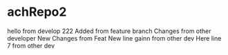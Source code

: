 # achRepo2
hello from develop 222
Added from feature branch
Changes from other developer
New Changes from Feat
New line gainn from other dev
Here line 7 from other dev
